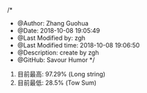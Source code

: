 /*
* @Author: Zhang Guohua
* @Date:   2018-10-08 19:05:49
* @Last Modified by:   zgh
* @Last Modified time: 2018-10-08 19:06:50
* @Description: create by zgh
* @GitHub: Savour Humor
*/
1. 目前最高: 97.29% (Long string)
2. 目前最低: 28.5% (Tow Sum)